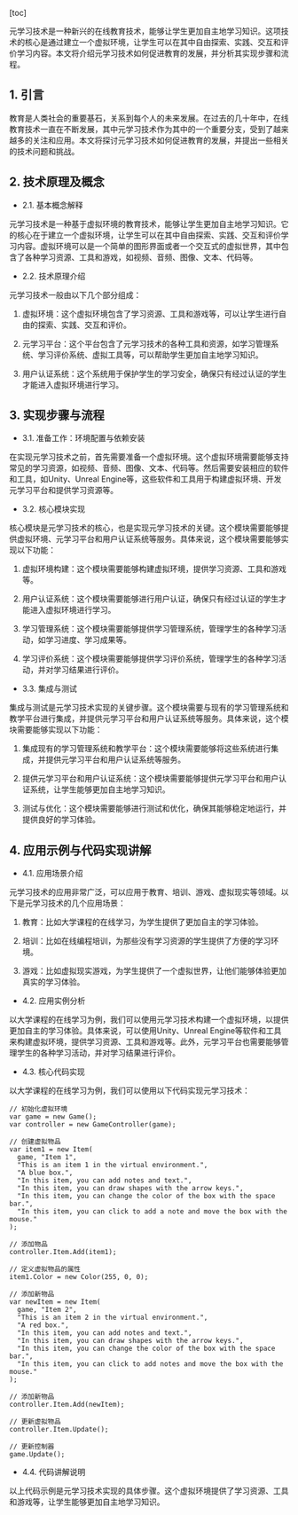 
[toc]                    
                
                
元学习技术是一种新兴的在线教育技术，能够让学生更加自主地学习知识。这项技术的核心是通过建立一个虚拟环境，让学生可以在其中自由探索、实践、交互和评价学习内容。本文将介绍元学习技术如何促进教育的发展，并分析其实现步骤和流程。

## 1. 引言

教育是人类社会的重要基石，关系到每个人的未来发展。在过去的几十年中，在线教育技术一直在不断发展，其中元学习技术作为其中的一个重要分支，受到了越来越多的关注和应用。本文将探讨元学习技术如何促进教育的发展，并提出一些相关的技术问题和挑战。

## 2. 技术原理及概念

- 2.1. 基本概念解释

元学习技术是一种基于虚拟环境的教育技术，能够让学生更加自主地学习知识。它的核心在于建立一个虚拟环境，让学生可以在其中自由探索、实践、交互和评价学习内容。虚拟环境可以是一个简单的图形界面或者一个交互式的虚拟世界，其中包含了各种学习资源、工具和游戏，如视频、音频、图像、文本、代码等。

- 2.2. 技术原理介绍

元学习技术一般由以下几个部分组成：

1. 虚拟环境：这个虚拟环境包含了学习资源、工具和游戏等，可以让学生进行自由的探索、实践、交互和评价。

2. 元学习平台：这个平台包含了元学习技术的各种工具和资源，如学习管理系统、学习评价系统、虚拟工具等，可以帮助学生更加自主地学习知识。

3. 用户认证系统：这个系统用于保护学生的学习安全，确保只有经过认证的学生才能进入虚拟环境进行学习。

## 3. 实现步骤与流程

- 3.1. 准备工作：环境配置与依赖安装

在实现元学习技术之前，首先需要准备一个虚拟环境。这个虚拟环境需要能够支持常见的学习资源，如视频、音频、图像、文本、代码等。然后需要安装相应的软件和工具，如Unity、Unreal Engine等，这些软件和工具用于构建虚拟环境、开发元学习平台和提供学习资源等。

- 3.2. 核心模块实现

核心模块是元学习技术的核心，也是实现元学习技术的关键。这个模块需要能够提供虚拟环境、元学习平台和用户认证系统等服务。具体来说，这个模块需要能够实现以下功能：

1. 虚拟环境构建：这个模块需要能够构建虚拟环境，提供学习资源、工具和游戏等。

2. 用户认证系统：这个模块需要能够进行用户认证，确保只有经过认证的学生才能进入虚拟环境进行学习。

3. 学习管理系统：这个模块需要能够提供学习管理系统，管理学生的各种学习活动，如学习进度、学习成果等。

4. 学习评价系统：这个模块需要能够提供学习评价系统，管理学生的各种学习活动，并对学习结果进行评价。

- 3.3. 集成与测试

集成与测试是元学习技术实现的关键步骤。这个模块需要与现有的学习管理系统和教学平台进行集成，并提供元学习平台和用户认证系统等服务。具体来说，这个模块需要能够实现以下功能：

1. 集成现有的学习管理系统和教学平台：这个模块需要能够将这些系统进行集成，并提供元学习平台和用户认证系统等服务。

2. 提供元学习平台和用户认证系统：这个模块需要能够提供元学习平台和用户认证系统，让学生能够更加自主地学习知识。

3. 测试与优化：这个模块需要能够进行测试和优化，确保其能够稳定地运行，并提供良好的学习体验。

## 4. 应用示例与代码实现讲解

- 4.1. 应用场景介绍

元学习技术的应用非常广泛，可以应用于教育、培训、游戏、虚拟现实等领域。以下是元学习技术的几个应用场景：

1. 教育：比如大学课程的在线学习，为学生提供了更加自主的学习体验。

2. 培训：比如在线编程培训，为那些没有学习资源的学生提供了方便的学习环境。

3. 游戏：比如虚拟现实游戏，为学生提供了一个虚拟世界，让他们能够体验更加真实的学习体验。

- 4.2. 应用实例分析

以大学课程的在线学习为例，我们可以使用元学习技术构建一个虚拟环境，以提供更加自主的学习体验。具体来说，可以使用Unity、Unreal Engine等软件和工具来构建虚拟环境，提供学习资源、工具和游戏等。此外，元学习平台也需要能够管理学生的各种学习活动，并对学习结果进行评价。

- 4.3. 核心代码实现

以大学课程的在线学习为例，我们可以使用以下代码实现元学习技术：

```
// 初始化虚拟环境
var game = new Game();
var controller = new GameController(game);

// 创建虚拟物品
var item1 = new Item(
  game, "Item 1",
  "This is an item 1 in the virtual environment.",
  "A blue box.",
  "In this item, you can add notes and text.",
  "In this item, you can draw shapes with the arrow keys.",
  "In this item, you can change the color of the box with the space bar.",
  "In this item, you can click to add a note and move the box with the mouse."
);

// 添加物品
controller.Item.Add(item1);

// 定义虚拟物品的属性
item1.Color = new Color(255, 0, 0);

// 添加新物品
var newItem = new Item(
  game, "Item 2",
  "This is an item 2 in the virtual environment.",
  "A red box.",
  "In this item, you can add notes and text.",
  "In this item, you can draw shapes with the arrow keys.",
  "In this item, you can change the color of the box with the space bar.",
  "In this item, you can click to add notes and move the box with the mouse."
);

// 添加新物品
controller.Item.Add(newItem);

// 更新虚拟物品
controller.Item.Update();

// 更新控制器
game.Update();
```

- 4.4. 代码讲解说明

以上代码示例是元学习技术实现的具体步骤。这个虚拟环境提供了学习资源、工具和游戏等，让学生能够更加自主地学习知识。

